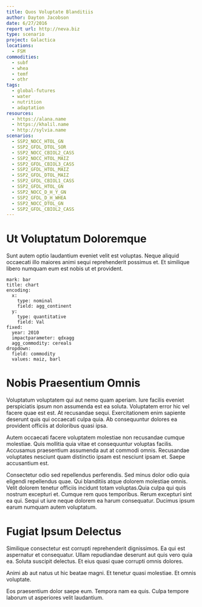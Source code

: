 ```yaml
---
title: Quos Voluptate Blanditiis
author: Dayton Jacobson
date: 6/27/2016
report url: http://neva.biz
type: scenario
project: Galactica
locations:
  - FSM
commodities:
  - subf
  - whea
  - temf
  - othr
tags:
  - global-futures
  - water
  - nutrition
  - adaptation
resources:
  - https://alana.name
  - https://khalil.name
  - http://sylvia.name
scenarios:
  - SSP2_NOCC_HTOL_GN
  - SSP2_GFDL_DTOL_SOR
  - SSP2_NOCC_CBIOL2_CASS
  - SSP2_NOCC_HTOL_MAIZ
  - SSP2_GFDL_CBIOL3_CASS
  - SSP2_GFDL_HTOL_MAIZ
  - SSP2_GFDL_DTOL_MAIZ
  - SSP2_GFDL_CBIOL1_CASS
  - SSP2_GFDL_HTOL_GN
  - SSP2_NOCC_D_H_Y_GN
  - SSP2_GFDL_D_H_WHEA
  - SSP2_NOCC_DTOL_GN
  - SSP2_GFDL_CBIOL2_CASS
---
```

# Ut Voluptatum Doloremque
Sunt autem optio laudantium eveniet velit est voluptas. Neque aliquid occaecati illo maiores animi sequi reprehenderit possimus et. Et similique libero numquam eum est nobis ut et provident.

```vis
mark: bar
title: chart
encoding:
  x:
    type: nominal
    field: agg_continent
  y:
    type: quantitative
    field: Val
fixed:
  year: 2010
  impactparameter: qdxagg
  agg_commodity: cereals
dropdown:
  field: commodity
  values: maiz, barl
```

# Nobis Praesentium Omnis
Voluptatum voluptatem qui aut nemo quam aperiam. Iure facilis eveniet perspiciatis ipsum non assumenda est ea soluta. Voluptatem error hic vel facere quae est est. At recusandae sequi. Exercitationem enim sapiente deserunt quis qui occaecati culpa quia. Ab consequuntur dolores ea provident officiis at doloribus quasi ipsa.
 Autem occaecati facere voluptatem molestiae non recusandae cumque molestiae. Quis mollitia quia vitae et consequuntur voluptas facilis. Accusamus praesentium assumenda aut at commodi omnis. Recusandae voluptates nesciunt quam distinctio ipsam est nesciunt ipsam et. Saepe accusantium est.
 Consectetur odio sed repellendus perferendis. Sed minus dolor odio quia eligendi repellendus quae. Qui blanditiis atque dolorem molestiae omnis. Velit dolorem tenetur officiis incidunt totam voluptas.Quia culpa qui quis nostrum excepturi et. Cumque rem quos temporibus. Rerum excepturi sint ea qui. Sequi ut iure neque dolorem ea harum consequatur. Ducimus ipsum earum numquam autem voluptatum.

# Fugiat Ipsum Delectus
Similique consectetur est corrupti reprehenderit dignissimos. Ea qui est aspernatur et consequatur. Ullam repudiandae deserunt aut quis vero quia ea. Soluta suscipit delectus. Et eius quasi quae corrupti omnis dolores.
 Animi ab aut natus ut hic beatae magni. Et tenetur quasi molestiae. Et omnis voluptate.
 Eos praesentium dolor saepe eum. Tempora nam ea quis. Culpa tempore laborum ut asperiores velit laudantium.
